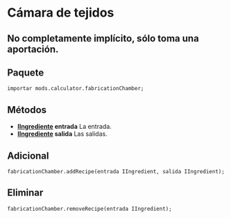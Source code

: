 # Cámara de tejidos
## No completamente implícito, sólo toma una aportación.

## Paquete
```zenscript
importar mods.calculator.fabricationChamber;
```

## Métodos
- **[IIngrediente](/Vanilla/Variable_Types/IIngredient/) entrada** La entrada.
- **[IIngrediente](/Vanilla/Variable_Types/IIngredient/) salida** Las salidas.


## Adicional
```zenscript
fabricationChamber.addRecipe(entrada IIngredient, salida IIngredient);
```

## Eliminar
```zenscript
fabricationChamber.removeRecipe(entrada IIngredient);
```